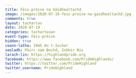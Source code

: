```yaml
---
title: Fèis-pròise na Gàidhealtachd
image: /images/2020-07-19-feis-proise-na-gaidhealtachd.jpg
comments: true
layout: tachartas
date: 2020-07-19
categories: tachartasan
event-type: Fèis-pròise
hidden: true
ceann-latha: 19mh An t-Iuchar
seoladh: Pàirc nam Bochd, Inbhir Nis
larach-lin: https://highlandpride.org
facebook: https://www.facebook.com/PrideHighlands/
twitter: https://twitter.com/PrideHighland
twitter_username: PrideHighland
---
```


<!--more-->
